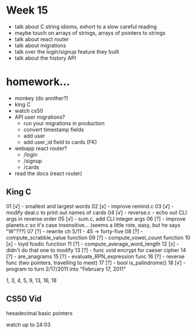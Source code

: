 # Week 15

- talk about C string idioms, exhort to a slow careful reading
- maybe touch on arrays of strings, arrays of pointers to strings
- talk about react router
- talk about migrations
- talk over the login/signup feature they built
- talk about the history API


# homework...

- monkey (do another?)
- king C
- watch cs50
- API user migrations?
  - run your migrations in production
  - convert timestamp fields
  - add user
  - add user_id field to cards (FK)
- webapp react router?
  - /login
  - /signup
  - /cards
- read the docs (react router)


## King C

01 [√] - smallest and largest words
02 [x] - improve remind.c
03 [√] - modify deal.c to print out names of cards
04 [√] - reverse.c - echo out CLI args in reverse order
05 [√] - sum.c, add CLI integer args
06 [?] - improve planets.c so it's case insensitive... (seems a little rote, easy, but he says "W"???)
07 [?] - rewrite ch 5/11 - 45 -> forty-five
08 [?] - compute_scrabble_value function
09 [?] - compute_vowel_count function
10 [x] - loyd fosdic function
11 [?] - compute_average_word_length
12 [x] - didn't do that one to modify
13 [?] - func void encrypt for caeser cipher
14 [?] - are_anagrams
15 [?] - evaluate_RPN_expression func
16 [?] - reverse func (two pointers, travelling to meet)
17 [?] - bool is_palindrome()
18 [√] - program to turn 2/17/2011 into "February 17, 2011"

1, 3, 4, 5, 9, 13, 16, 18

## CS50 Vid

hexadecimal
basic pointers 

watch up to 24:03



